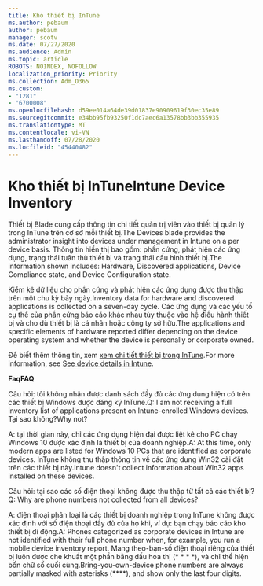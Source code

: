 ```yaml
---
title: Kho thiết bị InTune
ms.author: pebaum
author: pebaum
manager: scotv
ms.date: 07/27/2020
ms.audience: Admin
ms.topic: article
ROBOTS: NOINDEX, NOFOLLOW
localization_priority: Priority
ms.collection: Adm_O365
ms.custom:
- "1281"
- "6700008"
ms.openlocfilehash: d59ee014a64de39d01837e90909619f30ec35e89
ms.sourcegitcommit: e34bb95fb93250f1dc7aec6a13578bb3bb355935
ms.translationtype: MT
ms.contentlocale: vi-VN
ms.lasthandoff: 07/28/2020
ms.locfileid: "45440482"
---
```

# <a name="intune-device-inventory"></a><span data-ttu-id="06e85-102">Kho thiết bị InTune</span><span class="sxs-lookup"><span data-stu-id="06e85-102">Intune Device Inventory</span></span>

<span data-ttu-id="06e85-103">Thiết bị Blade cung cấp thông tin chi tiết quản trị viên vào thiết bị quản lý trong InTune trên cơ sở mỗi thiết bị.</span><span class="sxs-lookup"><span data-stu-id="06e85-103">The Devices blade provides the administrator insight into devices under management in Intune on a per device basis.</span></span> <span data-ttu-id="06e85-104">Thông tin hiển thị bao gồm: phần cứng, phát hiện các ứng dụng, trạng thái tuân thủ thiết bị và trạng thái cấu hình thiết bị.</span><span class="sxs-lookup"><span data-stu-id="06e85-104">The information shown includes: Hardware, Discovered applications, Device Compliance state, and Device Configuration state.</span></span>

<span data-ttu-id="06e85-105">Kiểm kê dữ liệu cho phần cứng và phát hiện các ứng dụng được thu thập trên một chu kỳ bảy ngày.</span><span class="sxs-lookup"><span data-stu-id="06e85-105">Inventory data for hardware and discovered applications is collected on a seven-day cycle.</span></span> <span data-ttu-id="06e85-106">Các ứng dụng và các yếu tố cụ thể của phần cứng báo cáo khác nhau tùy thuộc vào hệ điều hành thiết bị và cho dù thiết bị là cá nhân hoặc công ty sở hữu.</span><span class="sxs-lookup"><span data-stu-id="06e85-106">The applications and specific elements of hardware reported differ depending on the device operating system and whether the device is personally or corporate owned.</span></span>

<span data-ttu-id="06e85-107">Để biết thêm thông tin, xem [xem chi tiết thiết bị trong InTune](https://docs.microsoft.com/intune/device-inventory).</span><span class="sxs-lookup"><span data-stu-id="06e85-107">For more information, see [See device details in Intune](https://docs.microsoft.com/intune/device-inventory).</span></span>

<span data-ttu-id="06e85-108">**Faq**</span><span class="sxs-lookup"><span data-stu-id="06e85-108">**FAQ**</span></span>

<span data-ttu-id="06e85-109">Câu hỏi: tôi không nhận được danh sách đầy đủ các ứng dụng hiện có trên các thiết bị Windows được đăng ký InTune.</span><span class="sxs-lookup"><span data-stu-id="06e85-109">Q: I am not receiving a full inventory list of applications present on Intune-enrolled Windows devices.</span></span> <span data-ttu-id="06e85-110">Tại sao không?</span><span class="sxs-lookup"><span data-stu-id="06e85-110">Why not?</span></span>

<span data-ttu-id="06e85-111">A: tại thời gian này, chỉ các ứng dụng hiện đại được liệt kê cho PC chạy Windows 10 được xác định là thiết bị của doanh nghiệp.</span><span class="sxs-lookup"><span data-stu-id="06e85-111">A: At this time, only modern apps are listed for Windows 10 PCs that are identified as corporate devices.</span></span> <span data-ttu-id="06e85-112">InTune không thu thập thông tin về các ứng dụng Win32 cài đặt trên các thiết bị này.</span><span class="sxs-lookup"><span data-stu-id="06e85-112">Intune doesn't collect information about Win32 apps installed on these devices.</span></span>

<span data-ttu-id="06e85-113">Câu hỏi: tại sao các số điện thoại không được thu thập từ tất cả các thiết bị?</span><span class="sxs-lookup"><span data-stu-id="06e85-113">Q: Why are phone numbers not collected from all devices?</span></span>

<span data-ttu-id="06e85-114">A: điện thoại phân loại là các thiết bị doanh nghiệp trong InTune không được xác định với số điện thoại đầy đủ của họ khi, ví dụ: bạn chạy báo cáo kho thiết bị di động.</span><span class="sxs-lookup"><span data-stu-id="06e85-114">A: Phones categorized as corporate devices in Intune are not identified with their full phone number when, for example, you run a mobile device inventory report.</span></span> <span data-ttu-id="06e85-115">Mang theo-bạn-số điện thoại riêng của thiết bị luôn được che khuất một phần bằng dấu hoa thị (\* \* \* \*), và chỉ thể hiện bốn chữ số cuối cùng.</span><span class="sxs-lookup"><span data-stu-id="06e85-115">Bring-you-own-device phone numbers are always partially masked with asterisks (\*\*\*\*), and show only the last four digits.</span></span>